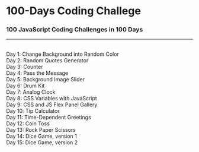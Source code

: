 # 100-Days Coding Challege
### 100 JavaScript Coding Challenges in 100 Days
---
<br/>
Day 1: Change Background into Random Color <br/>
Day 2: Random Quotes Generator <br/>
Day 3: Counter <br/>
Day 4: Pass the Message <br/>
Day 5: Background Image Slider <br/>
Day 6: Drum Kit <br/>
Day 7: Analog Clock <br/>
Day 8: CSS Variables with JavaScript <br/>
Day 9: CSS and JS Flex Panel Gallery <br/>
Day 10: Tip Calculator <br/>
Day 11: Time-Dependent Greetings <br/>
Day 12: Coin Toss <br/>
Day 13: Rock Paper Scissors <br/>
Day 14: Dice Game, version 1 <br/>
Day 15: Dice Game, version 2 <br/>
